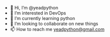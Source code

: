 - 👋 Hi, I’m @yeadpython
- 👀 I’m interested in DevOps
- 🌱 I’m currently learning python
- 💞️ I’m looking to collaborate on new things
- 📫 How to reach me yeadpython@gmail.com

<!---
yeadpython/yeadpython is a ✨ special ✨ repository because its `README.md` (this file) appears on your GitHub profile.
You can click the Preview link to take a look at your changes.
--->
